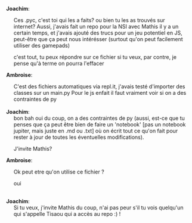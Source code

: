 <b>Joachim</b>:
<div style="margin: 0 20px;">
Ces .pyc, c'est toi qui les a faits? ou bien tu les as trouvés sur internet? 
Aussi, j'avais fait un repo pour la NSI avec Mathis il y a un certain temps, et j'avais ajouté des trucs pour un jeu potentiel en JS, peut-être que ça peut nous intérésser (surtout qu'on peut facilement utiliser des gamepads)
  
c'est tout, tu peux répondre sur ce fichier si tu veux, par contre, je pense qu'à terme on pourra l'effacer
</div>

<b>Ambroise</b>: 
<div style="margin: 0 20px;">
C'est des fichiers automatiques via repl.it, j'avais testé d'importer des classes sur un main.py 
Pour le js enfait il faut vraiment voir si on a des contraintes de py
</div>
<br/>
<b>Joachim</b>:
<div style="margin: 0 20px;">
bon bah oui du coup, on a des contraintes de py (aussi, est-ce que tu penses que ça peut être bien de faire un 'notebook' [pas un notebook jupiter, mais juste en .md ou .txt] où on écrit tout ce qu'on fait pour rester à jour de toutes les éventuelles modifications).
  
J'invite Mathis?
</div>

<b>Ambroise</b>: 
<div style="margin: 0 20px;">
Ok peut etre qu'on utilise ce fichier ? 
  
oui
</div>
<br/>
<b>Joachim</b>:
<div style="margin: 0 20px;">
Si tu veux, j'invite Mathis du coup, n'ai pas peur s'il tu vois quelqu'un qui s'appelle Tisaou qui a accès au repo :) !
</div>
